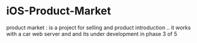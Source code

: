 # iOS-Product-Market
product market : is a project for selling and product introduction .. it works with a car web server and and its under development in phase 3 of 5
